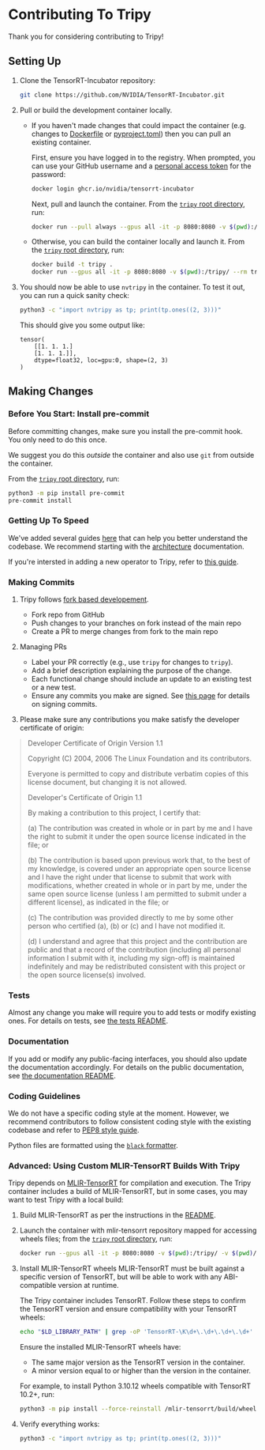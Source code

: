 # Contributing To Tripy

Thank you for considering contributing to Tripy!

## Setting Up

1. Clone the TensorRT-Incubator repository:

    ```bash
    git clone https://github.com/NVIDIA/TensorRT-Incubator.git
    ```

2.  Pull or build the development container locally.

    -  If you haven't made changes that could impact the container
        (e.g. changes to [Dockerfile](./Dockerfile) or [pyproject.toml](./pyproject.toml))
        then you can pull an existing container.

        First, ensure you have logged in to the registry. When prompted, you can use
        your GitHub username and a
        [personal access token](https://docs.github.com/en/packages/working-with-a-github-packages-registry/working-with-the-container-registry#authenticating-to-the-container-registry)
        for the password:

        ```bash
        docker login ghcr.io/nvidia/tensorrt-incubator
        ```

        Next, pull and launch the container. From the [`tripy` root directory](.), run:

        ```bash
        docker run --pull always --gpus all -it -p 8080:8080 -v $(pwd):/tripy/ --rm ghcr.io/nvidia/tensorrt-incubator/tripy
        ```

    - Otherwise, you can build the container locally and launch it.
        From the [`tripy` root directory](.), run:

        ```bash
        docker build -t tripy .
        docker run --gpus all -it -p 8080:8080 -v $(pwd):/tripy/ --rm tripy:latest
        ```

3. You should now be able to use `nvtripy` in the container. To test it out, you can run a quick sanity check:

    ```bash
    python3 -c "import nvtripy as tp; print(tp.ones((2, 3)))"
    ```

    This should give you some output like:
    ```
    tensor(
        [[1. 1. 1.]
        [1. 1. 1.]],
        dtype=float32, loc=gpu:0, shape=(2, 3)
    )
    ```

## Making Changes

### Before You Start: Install pre-commit

Before committing changes, make sure you install the pre-commit hook.
You only need to do this once.

We suggest you do this *outside* the container and also use `git` from
outside the container.

From the [`tripy` root directory](.), run:
```bash
python3 -m pip install pre-commit
pre-commit install
```

### Getting Up To Speed

We've added several guides [here](./docs/post0_developer_guides/) that can help you better understand
the codebase. We recommend starting with the [architecture](./docs/post0_developer_guides/architecture.md)
documentation.

If you're intersted in adding a new operator to Tripy, refer to [this guide](./docs/post0_developer_guides/how-to-add-new-ops.md).


### Making Commits

1. Tripy follows [fork based developement](https://docs.github.com/en/pull-requests/collaborating-with-pull-requests/working-with-forks/fork-a-repo).
    - Fork repo from GitHub
    - Push changes to your branches on fork instead of the main repo
    - Create a PR to merge changes from fork to the main repo

2. Managing PRs
    - Label your PR correctly (e.g., use `tripy` for changes to `tripy`).
    - Add a brief description explaining the purpose of the change.
    - Each functional change should include an update to an existing test or a new test.
    - Ensure any commits you make are signed. See [this page](https://docs.github.com/en/authentication/managing-commit-signature-verification/about-commit-signature-verification#ssh-commit-signature-verification)
    for details on signing commits.

3. Please make sure any contributions you make satisfy the developer certificate of origin:

> Developer Certificate of Origin
>	Version 1.1
>
>	Copyright (C) 2004, 2006 The Linux Foundation and its contributors.
>
>	Everyone is permitted to copy and distribute verbatim copies of this
>	license document, but changing it is not allowed.
>
>
>	Developer's Certificate of Origin 1.1
>
>	By making a contribution to this project, I certify that:
>
>	(a) The contribution was created in whole or in part by me and I
>		have the right to submit it under the open source license
>		indicated in the file; or
>
>	(b) The contribution is based upon previous work that, to the best
>		of my knowledge, is covered under an appropriate open source
>		license and I have the right under that license to submit that
>		work with modifications, whether created in whole or in part
>		by me, under the same open source license (unless I am
>		permitted to submit under a different license), as indicated
>		in the file; or
>
>	(c) The contribution was provided directly to me by some other
>		person who certified (a), (b) or (c) and I have not modified
>		it.
>
>	(d) I understand and agree that this project and the contribution
>		are public and that a record of the contribution (including all
>		personal information I submit with it, including my sign-off) is
>		maintained indefinitely and may be redistributed consistent with
>		this project or the open source license(s) involved.

### Tests

Almost any change you make will require you to add tests or modify existing ones.
For details on tests, see [the tests README](./tests/README.md).

### Documentation

If you add or modify any public-facing interfaces, you should also update the documentation accordingly.
For details on the public documentation, see [the documentation README](./docs/README.md).

### Coding Guidelines

We do not have a specific coding style at the moment. However, we recommend contributors to follow consistent coding style with the existing codebase and refer to [PEP8 style guide](https://peps.python.org/pep-0008/).

Python files are formatted using the [`black` formatter](https://black.readthedocs.io/en/stable/).

### Advanced: Using Custom MLIR-TensorRT Builds With Tripy

Tripy depends on [MLIR-TensorRT](../mlir-tensorrt/README.md) for compilation and execution.
The Tripy container includes a build of MLIR-TensorRT, but in some cases, you may want to test Tripy with a local build:

1. Build MLIR-TensorRT as per the instructions in the [README](../mlir-tensorrt/README.md).

2. Launch the container with mlir-tensorrt repository mapped for accessing wheels files; from the [`tripy` root directory](.), run:
    ```bash
    docker run --gpus all -it -p 8080:8080 -v $(pwd):/tripy/ -v $(pwd)/../mlir-tensorrt:/mlir-tensorrt  --rm tripy:latest
    ```

3. Install MLIR-TensorRT wheels
    MLIR-TensorRT must be built against a specific version of TensorRT, but will be able
    to work with any ABI-compatible version at runtime.

    The Tripy container includes TensorRT. Follow these steps to confirm
    the TensorRT version and ensure compatibility with your TensorRT wheels:

    ```bash
    echo "$LD_LIBRARY_PATH" | grep -oP 'TensorRT-\K\d+\.\d+\.\d+\.\d+'
    ```

    Ensure the installed MLIR-TensorRT wheels have:
    * The same major version as the TensorRT version in the container.
    * A minor version equal to or higher than the version in the container.

    For example, to install Python 3.10.12 wheels compatible with TensorRT 10.2+, run:
    ```bash
    python3 -m pip install --force-reinstall /mlir-tensorrt/build/wheels/python3.10.12/trt102/**/*.whl
    ```

4. Verify everything works:
    ```bash
    python3 -c "import nvtripy as tp; print(tp.ones((2, 3)))"
    ```
